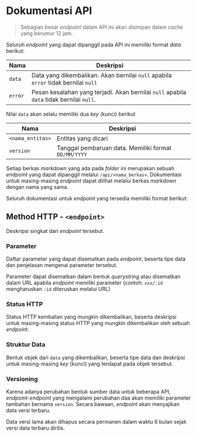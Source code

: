 # Dokumentasi API

> Sebagian besar _endpoint_ dalam API ini akan disimpan dalam _cache_ yang berumur 12 jam.

Seluruh _endpoint_ yang dapat dipanggil pada API ini memiliki format _data_ berikut:

**Nama** | **Deskripsi**
---- | ---------
`data` | Data yang dikembalikan. Akan bernilai `null` apabila `error` tidak bernilai `null`
`error` | Pesan kesalahan yang terjadi. Akan bernilai `null` apabila `data` tidak bernilai `null`.

Nilai `data` akan selalu memiliki dua _key_ (kunci) berikut

**Nama** | **Deskripsi**
---- | ---------
`<nama_entitas>` | Entitas yang dicari
`version` | Tanggal pembaruan data. Memiliki format `DD/MM/YYYY`

Setiap berkas _markdown_ yang ada pada _folder_ ini merupakan sebuah _endpoint_ yang dapat dipanggil melalui `/api/<nama_berkas>`. Dokumentasi untuk masing-masing _endpoint_ dapat dilihat melalui berkas _markdown_ dengan nama yang sama.

Seluruh dokumentasi untuk _endpoint_ yang tersedia memiliki format berikut:

## Method HTTP - `<endpoint>`

Deskripsi singkat dari _endpoint_ tersebut.

### Parameter

Daftar parameter yang dapat disematkan pada *endpoint*, beserta tipe data dan penjelasan mengenai parameter tersebut.

Parameter dapat disematkan dalam bentuk _querystring_ atau disematkan dalam URL apabila _endpoint_ memiliki parameter (contoh: `xxx/:id` mengharuskan `:id` diteruskan melalui URL)

### Status HTTP

Status HTTP kembalian yang mungkin dikembalikan, beserta deskripsi untuk masing-masing status HTTP yang mungkin dikembalikan oleh sebuah _endpoint_.

### Struktur Data

Bentuk objek dari `data` yang dikembalikan, beserta tipe data dan deskripsi untuk masing-masing _key_ (kunci) yang terdapat pada objek tersebut.

### Versioning

Karena adanya perubahan bentuk sumber data untuk beberapa API, *endpoint-endpoint* yang mengalami perubahan daa akan memiliki parameter tambahan bernama `version`. Secara bawaan, *endpoint* akan menyajikan data versi terbaru. 

Data versi lama akan dihapus secara permanen dalam waktu 6 bulan sejak versi data terbaru dirilis.
